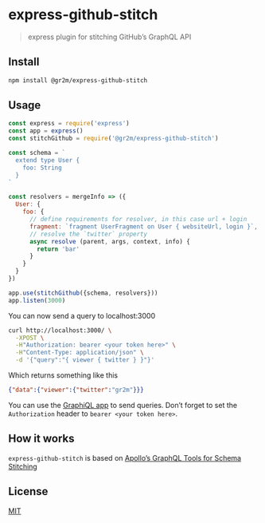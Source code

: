 # express-github-stitch

> express plugin for stitching GitHub’s GraphQL API

## Install

```bash
npm install @gr2m/express-github-stitch
```

## Usage

```js
const express = require('express')
const app = express()
const stitchGithub = require('@gr2m/express-github-stitch')

const schema = `
  extend type User {
    foo: String
  }
`

const resolvers = mergeInfo => ({
  User: {
    foo: {
      // define requirements for resolver, in this case url + login
      fragment: `fragment UserFragment on User { websiteUrl, login }`,
      // resolve the `twitter` property
      async resolve (parent, args, context, info) {
        return 'bar'
      }
    }
  }
})

app.use(stitchGithub({schema, resolvers}))
app.listen(3000)
```

You can now send a query to localhost:3000

```bash
curl http://localhost:3000/ \
  -XPOST \
  -H"Authorization: bearer <your token here>" \
  -H"Content-Type: application/json" \
  -d '{"query":"{ viewer { twitter } }"}'
```

Which returns something like this

```json
{"data":{"viewer":{"twitter":"gr2m"}}}
```

You can use the [GraphiQL app](https://github.com/skevy/graphiql-app) to send
queries. Don’t forget to set the `Authorization` header to `bearer <your token here>`.

## How it works

`express-github-stitch` is based on [Apollo’s GraphQL Tools for Schema Stitching](https://www.apollographql.com/docs/graphql-tools/schema-stitching.html)

## License

[MIT](LICENSE.md)
